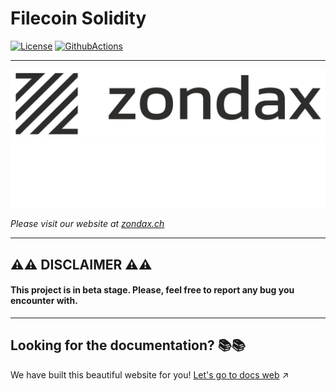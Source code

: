 # Filecoin Solidity
[![License](https://img.shields.io/badge/License-Apache%202.0-blue.svg)](https://opensource.org/licenses/Apache-2.0)
[![GithubActions](https://github.com/Zondax/filecoin-solidity/actions/workflows/main.yaml/badge.svg)](https://github.com/Zondax/filecoin-solidity/blob/master/.github/workflows/main.yaml)


---

![zondax_light](docs/assets/zondax_light.png#gh-light-mode-only)
![zondax_dark](docs/assets/zondax_dark.png#gh-dark-mode-only)

_Please visit our website at [zondax.ch](https://www.zondax.ch)_

---

## :warning::warning: DISCLAIMER :warning::warning:

#### This project is in beta stage. Please, feel free to report any bug you encounter with.

---

## Looking for the documentation? :books::books:
We have built this beautiful website for you!
[Let's go to docs web](https://docs.zondax.ch/fevm/filecoin-solidity) :arrow_upper_right:


